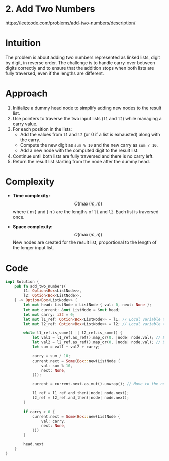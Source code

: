 # 2. Add Two Numbers

https://leetcode.com/problems/add-two-numbers/description/

# Intuition

The problem is about adding two numbers represented as linked lists, digit by digit, in reverse order. The challenge is to handle carry-over between digits correctly and to ensure that the addition stops when both lists are fully traversed, even if the lengths are different.

# Approach

1. Initialize a dummy head node to simplify adding new nodes to the result list.
2. Use pointers to traverse the two input lists (`l1` and `l2`) while managing a carry value.
3. For each position in the lists:
   - Add the values from `l1` and `l2` (or 0 if a list is exhausted) along with the carry.
   - Compute the new digit as `sum % 10` and the new carry as `sum / 10`.
   - Add a new node with the computed digit to the result list.
4. Continue until both lists are fully traversed and there is no carry left.
5. Return the result list starting from the node after the dummy head.

# Complexity

- **Time complexity:**
  $$O(\max(m, n))$$
  where \( m \) and \( n \) are the lengths of `l1` and `l2`. Each list is traversed once.

- **Space complexity:**
  $$O(\max(m, n))$$
  New nodes are created for the result list, proportional to the length of the longer input list.

# Code

```rust
impl Solution {
    pub fn add_two_numbers(
        l1: Option<Box<ListNode>>,
        l2: Option<Box<ListNode>>,
    ) -> Option<Box<ListNode>> {
        let mut head: ListNode = ListNode { val: 0, next: None };
        let mut current: &mut ListNode = &mut head;
        let mut carry: i32 = 0;
        let mut l1_ref: Option<Box<ListNode>> = l1; // Local variable to track the current node of l1
        let mut l2_ref: Option<Box<ListNode>> = l2; // Local variable to track the current node of l2

        while l1_ref.is_some() || l2_ref.is_some() {
            let val1 = l1_ref.as_ref().map_or(0, |node| node.val); // Extract value or default to 0
            let val2 = l2_ref.as_ref().map_or(0, |node| node.val); // Extract value or default to 0
            let sum = val1 + val2 + carry;

            carry = sum / 10;
            current.next = Some(Box::new(ListNode {
                val: sum % 10,
                next: None,
            }));

            current = current.next.as_mut().unwrap(); // Move to the newly added node

            l1_ref = l1_ref.and_then(|node| node.next);
            l2_ref = l2_ref.and_then(|node| node.next);
        }

        if carry > 0 {
            current.next = Some(Box::new(ListNode {
                val: carry,
                next: None,
            }))
        }

        head.next
    }
}
```
